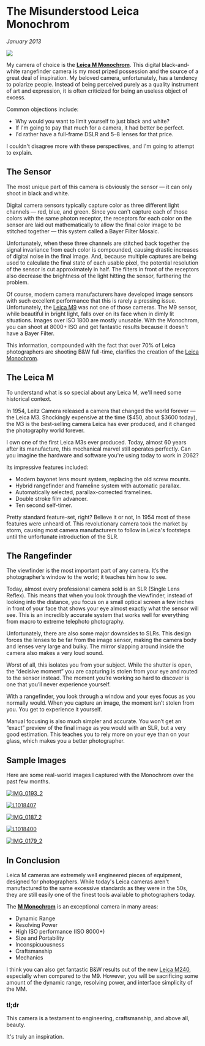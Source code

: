 # The Misunderstood Leica Monochrom
*January 2013*





![](https://images.squarespace-cdn.com/content/v1/665498111876725f7613f1e6/1719666469848-VPGMZWK1NYPB8RQRM3BY/24205-img.jpg)

My camera of choice is the [**Leica M Monochrom**](http://www.amazon.com/gp/product/B0082ES6HA/ref=as_li_ss_tl?ie=UTF8&camp=1789&creative=390957&creativeASIN=B0082ES6HA&linkCode=as2&tag=bookforkind-20). This digital black-and-white rangefinder camera is my most prized possession and the source of a great deal of inspiration. My beloved camera, unfortunately, has a tendency to polarize people. Instead of being perceived purely as a quality instrument of art and expression, it is often criticized for being an useless object of excess.

 Common objections include:

 * Why would you want to limit yourself to just black and white?
* If I'm going to pay that much for a camera, it had better be perfect.
* I'd rather have a full\-frame DSLR and 5–8 lenses for that price.

 I couldn't disagree more with these perspectives, and I'm going to attempt to explain.

 ## The Sensor

 The most unique part of this camera is obviously the sensor — it can only shoot in black and white.

 Digital camera sensors typically capture color as three different light channels — red, blue, and green. Since you can't capture each of those colors with the same photon receptor, the receptors for each color on the sensor are laid out mathematically to allow the final color image to be stitched together — this system called a Bayer Filter Mosaic.

 Unfortunately, when these three channels are stitched back together the signal invariance from each color is compounded, causing drastic increases of digital noise in the final image. And, because multiple captures are being used to calculate the final state of each usable pixel, the potential resolution of the sensor is cut approximately in half. The filters in front of the receptors also decrease the brightness of the light hitting the sensor, furthering the problem.

 Of course, modern camera manufacturers have developed image sensors with such excellent performance that this is rarely a pressing issue. Unfortunately, the [Leica M9](http://www.amazon.com/gp/product/B002NX13LC/ref=as_li_ss_tl?ie=UTF8&camp=1789&creative=390957&creativeASIN=B002NX13LC&linkCode=as2&tag=bookforkind-20) was not one of those cameras. The M9 sensor, while beautiful in bright light, falls over on its face when in dimly lit situations. Images over ISO 1800 are mostly unusable. With the Monochrom, you can shoot at 8000\+ ISO and get fantastic results because it doesn't have a Bayer Filter.

 This information, compounded with the fact that over 70% of Leica photographers are shooting B\&W full\-time, clarifies the creation of the [Leica Monochrom](http://www.amazon.com/gp/product/B0082ES6HA/ref=as_li_ss_tl?ie=UTF8&camp=1789&creative=390957&creativeASIN=B0082ES6HA&linkCode=as2&tag=bookforkind-20).

 ## The Leica M

 To understand what is so special about any Leica M, we'll need some historical context.

 In 1954, Leitz Camera released a camera that changed the world forever — the Leica M3\. Shockingly expensive at the time ($450, about $3600 today), the M3 is the best\-selling camera Leica has ever produced, and it changed the photography world forever.

 I own one of the first Leica M3s ever produced. Today, almost 60 years after its manufacture, this mechanical marvel still operates perfectly. Can you imagine the hardware and software you're using today to work in 2062?

 Its impressive features included:

 * Modern bayonet lens mount system, replacing the old screw mounts.
 * Hybrid rangefinder and frameline system with automatic parallax.
 * Automatically selected, parallax-corrected framelines.
 * Double stroke film advancer.
 * Ten second self-timer.

 Pretty standard feature\-set, right? Believe it or not, In 1954 most of these features were unheard of. This revolutionary camera took the market by storm, causing most camera manufacturers to follow in Leica's footsteps until the unfortunate introduction of the SLR.

 ## The Rangefinder

 The viewfinder is the most important part of any camera. It’s the photographer’s window to the world; it teaches him how to see.

 Today, almost every professional camera sold is an SLR (Single Lens Reflex). This means that when you look through the viewfinder, instead of looking into the distance, you focus on a small optical screen a few inches in front of your face that shows your eye almost exactly what the sensor will see. This is an incredibly accurate system that works well for everything from macro to extreme telephoto photography.

 Unfortunately, there are also some major downsides to SLRs. This design forces the lenses to be far from the image sensor, making the camera body and lenses very large and bulky. The mirror slapping around inside the camera also makes a very loud sound.

 Worst of all, this isolates you from your subject. While the shutter is open, the “decisive moment” you are capturing is stolen from your eye and routed to the sensor instead. The moment you’re working so hard to discover is one that you’ll never experience yourself.

 With a rangefinder, you look through a window and your eyes focus as you normally would. When you capture an image, the moment isn’t stolen from you. You get to experience it yourself.

 Manual focusing is also much simpler and accurate. You won’t get an “exact” preview of the final image as you would with an SLR, but a very good estimation. This teaches you to rely more on your eye than on your glass, which makes you a better photographer.

 ## Sample Images

 Here are some real\-world images I captured with the Monochrom over the past few months.

 [![IMG_0193_2](http://images.squarespace-cdn.com/content/v1/665498111876725f7613f1e6/1719666521683-XQL3FQKLAYBXIGGMY1OQ/e732c-0408c-img_0193_2.jpg)](http://500px.com/photo/37684704)

 [![L1018407](http://images.squarespace-cdn.com/content/v1/665498111876725f7613f1e6/1719666515298-YCG7NF2VRBHSRQI685K4/cf4aa-d77c8-l1018407.jpg)](http://500px.com/photo/40224696)

 [![IMG_0187_2](http://images.squarespace-cdn.com/content/v1/665498111876725f7613f1e6/1719666471218-EABC0PUL5JV69SMO4TTZ/2767a-2c51d-img_0187_2.jpg)](http://500px.com/photo/36478426)

 [![L1018400](http://images.squarespace-cdn.com/content/v1/665498111876725f7613f1e6/1719666503301-DT6M9BCPPGPT85IP6K5M/a74af-ea9b3-l10184001.jpg)](http://500px.com/photo/39957788)

 [![IMG_0179_2](http://images.squarespace-cdn.com/content/v1/665498111876725f7613f1e6/1719666523710-3H4TZDC3I26KCF7TW7MX/e94ed-f6e48-img_0179_2.jpg)](http://500px.com/photo/36478422)

   ## In Conclusion

 Leica M cameras are extremely well engineered pieces of equipment, designed for photographers. While today's Leica cameras aren't manufactured to the same excessive standards as they were in the 50s, they are still easily one of the finest tools available to photographers today.

 The [**M Monochrom**](http://www.amazon.com/gp/product/B0082ES6HA/ref=as_li_ss_tl?ie=UTF8&camp=1789&creative=390957&creativeASIN=B0082ES6HA&linkCode=as2&tag=bookforkind-20) is an exceptional camera in many areas:

 * Dynamic Range
 * Resolving Power
 * High ISO performance (ISO 8000+)
 * Size and Portability
 * Inconspicuousness
 * Craftsmanship
 * Mechanics

 I think you can also get fantastic B\&W results out of the new [Leica M240](http://www.amazon.com/gp/product/B009FQSXYA/ref=as_li_ss_tl?ie=UTF8&camp=1789&creative=390957&creativeASIN=B009FQSXYA&linkCode=as2&tag=bookforkind-20), especially when compared to the M9\. However, you will be sacrificing some amount of the dynamic range, resolving power, and interface simplicity of the MM.

 ### tl;dr

 This camera is a testament to engineering, craftsmanship, and above all, beauty.

 It's truly an inspiration.
